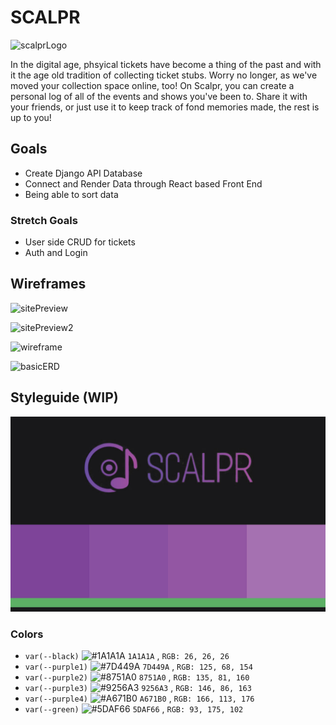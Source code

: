 # SCALPR

![scalprLogo](https://cdn.discordapp.com/attachments/874654004213317705/1054215481227218944/265EDBC5-006A-4871-A09B-08D0E0B7BFED_4_5005_c.jpeg)

In the digital age, phsyical tickets have become a thing of the past and with it the age old tradition of collecting ticket stubs. Worry no longer, as we've moved your collection space online, too! On Scalpr, you can create a personal log of all of the events and shows you've been to. Share it with your friends, or just use it to keep track of fond memories made, the rest is up to you!

## Goals

 - Create Django API Database
 - Connect and Render Data through React based Front End
 - Being able to sort data

### Stretch Goals

- User side CRUD for tickets
- Auth and Login

## Wireframes

![sitePreview](https://cdn.discordapp.com/attachments/874654004213317705/1054216547150860368/434C71D3-D390-4F8A-8EC8-B894C91D745A.jpeg)

![sitePreview2](https://cdn.discordapp.com/attachments/874654004213317705/1054216547347996682/5ED9D8F2-4704-404D-9456-0E07425E6598.jpeg)

![wireframe](https://cdn.discordapp.com/attachments/874654004213317705/1054216547532537856/B40DA6A4-C192-44A1-A83C-F0A1760D8130.jpeg)

![basicERD](https://cdn.discordapp.com/attachments/874654004213317705/1054216547742257263/54F21B00-8261-4C9C-8E35-59EC71114941.jpeg)

## Styleguide (WIP)

![proposedStyles](./readmeAssets/scalpr_styles.jpg)

### Colors

- `var(--black)`
![#1A1A1A](https://placehold.co/15x15/1A1A1A/1A1A1A.png) `1A1A1A` , `RGB: 26, 26, 26`
- `var(--purple1)`
![#7D449A](https://placehold.co/15x15/7D449A/7D449A.png) `7D449A` , `RGB: 125, 68, 154`
- `var(--purple2)`
![#8751A0](https://placehold.co/15x15/8751A0/8751A0.png) `8751A0` , `RGB: 135, 81, 160`
- `var(--purple3)`
![#9256A3](https://placehold.co/15x15/9256A3/9256A3.png) `9256A3` , `RGB: 146, 86, 163`
- `var(--purple4)`
![#A671B0](https://placehold.co/15x15/A671B0/A671B0.png) `A671B0` , `RGB: 166, 113, 176`
- `var(--green)`
![#5DAF66](https://placehold.co/15x15/5DAF66/5DAF66.png) `5DAF66` , `RGB: 93, 175, 102`




